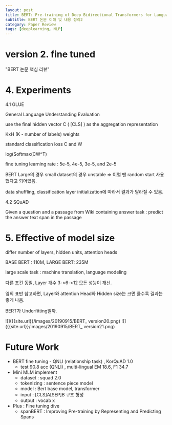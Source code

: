 ```yaml
---
layout: post
title: BERT: Pre-training of Deep Bidirectional Transformers for Language Understanding - 2
subtitle: BERT 논문 이해 및 내용 정리2
category: Paper Review
tags: [deeplearning, NLP]
---
```



# version 2. fine tuned 
"BERT 논문 핵심 리뷰" 

# 4. Experiments
4.1 GLUE

General Language Understanding Evaluation

use the final hidden vector C ( [CLS] ) as the aggregation representation

KxH (K - number of labels) weights

standard classification loss C and W

log(Softmax(CW^T)

fine tuning learning rate :  5e-5, 4e-5, 3e-5, and 2e-5

BERT Large의 경우 small dataset의 경우 unstable => 이럴 땐 random start 사용했다고 되어있음.

data shuffling, classification layer initialization에 따라서 결과가 달라질 수 있음.

4.2 SQuAD

Given a question and a passage from Wiki containing answer
task : predict the answer text span in the passage



# 5. Effective of model size

differ number of layers, hidden units, attention heads

BASE BERT : 110M, LARGE BERT: 235M

large scale task : machine translation, language modeling

다른 조건 동일, Layer 개수 3->6->12 모든 성능이 개선.

옆의 표만 참고하면, Layer와 attention Head와 Hidden size는 크면 클수록 결과는 좋게 나옴.

BERT가 Underfitting일까.

![]({{site.url}}/images/20190915/BERT_ version20.png)
![]({{site.url}}/images/20190915/BERT_ version21.png)

<!-- <img src="20190915/BERT_ version20.png" width=465px />
<img src="20190915/BERT_ version21.png" width=500px /> -->

# Future Work

* BERT fine tuning - QNLI (relationship task)  , KorQuAD 1.0
  * test 90.8 acc (QNLI) , multi-lingual EM 18.6, F1 34.7
* Mini MLM implement
  * dataset : squad 2.0
  * tokenizing : sentence piece model
  * model : Bert base model, transformer
  * input : [CLS]A[SEP]B 구조 형성
  * output : vocab x
* Plus : Fine tuning dive
  * spanBERT : Improving Pre-training by Representing and Predicting Spans

